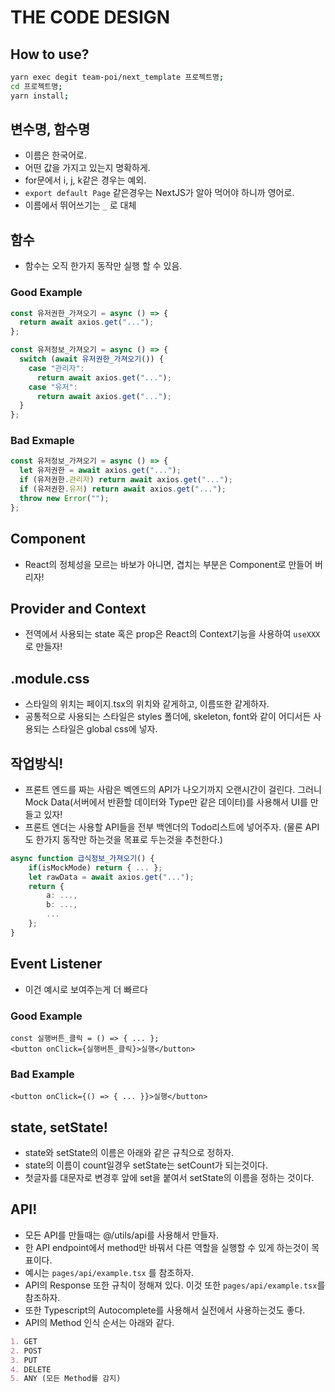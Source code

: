 # THE CODE DESIGN

## How to use?

```sh
yarn exec degit team-poi/next_template 프로젝트명;
cd 프로젝트명;
yarn install;
```

## 변수명, 함수명

- 이름은 한국어로.
- 어떤 값을 가지고 있는지 명확하게.
- for문에서 i, j, k같은 경우는 예외.
- `export default Page` 같은경우는 NextJS가 알아 먹어야 하니까 영어로.
- 이름에서 뛰어쓰기는 `_` 로 대체

## 함수

- 함수는 오직 한가지 동작만 실행 할 수 있음.

### Good Example

```typescript
const 유저권한_가져오기 = async () => {
  return await axios.get("...");
};

const 유저정보_가져오기 = async () => {
  switch (await 유저권한_가져오기()) {
    case "관리자":
      return await axios.get("...");
    case "유저":
      return await axios.get("...");
  }
};
```

### Bad Exmaple

```typescript
const 유저정보_가져오기 = async () => {
  let 유저권한 = await axios.get("...");
  if (유저권한.관리자) return await axios.get("...");
  if (유저권한.유저) return await axios.get("...");
  throw new Error("");
};
```

## Component

- React의 정체성을 모르는 바보가 아니면, 겹치는 부분은 Component로 만들어 버리자!

## Provider and Context

- 전역에서 사용되는 state 혹은 prop은 React의 Context기능을 사용하여 `useXXX` 로 만들자!

## .module.css

- 스타일의 위치는 페이지.tsx의 위치와 같게하고, 이름또한 같게하자.
- 공통적으로 사용되는 스타일은 styles 폴더에, skeleton, font와 같이 어디서든 사용되는 스타일은 global css에 넣자.

## 작업방식!

- 프론트 엔드를 짜는 사람은 벡엔드의 API가 나오기까지 오랜시간이 걸린다. 그러니 Mock Data(서버에서 반환할 데이터와 Type만 같은 데이터)를 사용해서 UI를 만들고 있자!
- 프론트 엔더는 사용할 API들을 전부 백엔더의 Todo리스트에 넣어주자. (물론 API도 한가지 동작만 하는것을 목표로 두는것을 추천한다.)

```typescript
async function 급식정보_가져오기() {
    if(isMockMode) return { ... };
    let rawData = await axios.get("...");
    return {
        a: ...,
        b: ...,
        ...
    };
}
```

## Event Listener

- 이건 예시로 보여주는게 더 빠르다

### Good Example

```tsx
const 실행버튼_클릭 = () => { ... };
<button onClick={실행버튼_클릭}>실행</button>
```

### Bad Example

```tsx
<button onClick={() => { ... }}>실행</button>
```

## state, setState!

- state와 setState의 이름은 아래와 같은 규칙으로 정하자.
- state의 이름이 count일경우 setState는 setCount가 되는것이다.
- 첫글자를 대문자로 변경후 앞에 set을 붙여서 setState의 이름을 정하는 것이다.

## API!

- 모든 API를 만들때는 @/utils/api를 사용해서 만들자.
- 한 API endpoint에서 method만 바꿔서 다른 역할을 실행할 수 있게 하는것이 목표이다.
- 예시는 `pages/api/example.tsx` 를 참조하자.
- API의 Response 또한 규칙이 정해져 있다. 이것 또한 `pages/api/example.tsx`를 참조하자.
- 또한 Typescript의 Autocomplete를 사용해서 실전에서 사용하는것도 좋다.
- API의 Method 인식 순서는 아래와 같다.

```md
1. GET
2. POST
3. PUT
4. DELETE
5. ANY (모든 Method를 감지)
```
